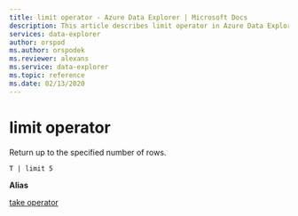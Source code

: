 ```yaml
---
title: limit operator - Azure Data Explorer | Microsoft Docs
description: This article describes limit operator in Azure Data Explorer.
services: data-explorer
author: orspod
ms.author: orspodek
ms.reviewer: alexans
ms.service: data-explorer
ms.topic: reference
ms.date: 02/13/2020
---
```

# limit operator

Return up to the specified number of rows.

```kusto
T | limit 5
```

**Alias**

[take operator](takeoperator.md)